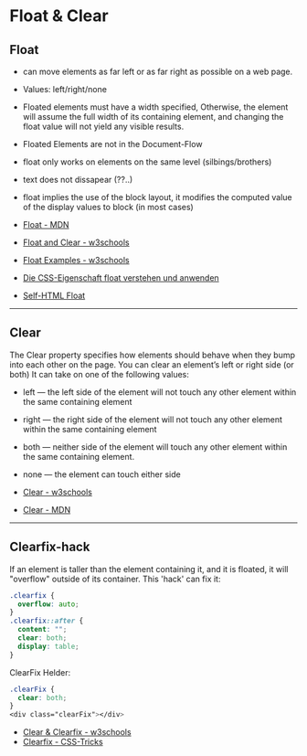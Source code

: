 # Float & Clear

## Float

- can move elements as far left or as far right as possible on a web page.
- Values: left/right/none
- Floated elements must have a width specified, Otherwise, the element will assume the full width of its containing element, and changing the float value will not yield any visible results.
- Floated Elements are not in the Document-Flow
- float only works on elements on the same level (silbings/brothers)
- text does not dissapear (??..)
- float implies the use of the block layout, it modifies the computed value of the display values to block (in most cases)

- [Float - MDN](https://developer.mozilla.org/en-US/docs/Web/CSS/float)
- [Float and Clear - w3schools](https://www.w3schools.com/css/css_float.asp)
- [Float Examples - w3schools](https://www.w3schools.com/css/css_float_examples.asp)
- [Die CSS-Eigenschaft float verstehen und anwenden](https://blog.kulturbanause.de/2012/10/die-css-eigenschaft-float-verstehen-und-anwenden/)
- [Self-HTML Float](https://wiki.selfhtml.org/wiki/CSS/Eigenschaften/Positionierung/float)

------

## Clear

The Clear property specifies how elements should behave when they bump into each other on the page. You can clear an element’s left or right side (or both) It can take on one of the following values:

- left — the left side of the element will not touch any other element within the same containing element
- right — the right side of the element will not touch any other element within the same containing element
- both — neither side of the element will touch any other element within the same containing element.
- none — the element can touch either side

- [Clear - w3schools](https://developer.mozilla.org/en-US/docs/Web/CSS/float)
- [Clear - MDN](https://developer.mozilla.org/en-US/docs/Web/CSS/clear)

------

## Clearfix-hack

If an element is taller than the element containing it, and it is floated, it will "overflow" outside of its container. This 'hack' can fix it:

```css
.clearfix {
  overflow: auto;
}
.clearfix::after {
  content: "";
  clear: both;
  display: table;
}  
```

ClearFix Helder:

```css
.clearFix {
  clear: both;
} 
<div class="clearFix"></div>
```

- [Clear & Clearfix - w3schools](https://www.w3schools.com/css/css_float_clear.asp)
- [Clearfix - CSS-Tricks](https://css-tricks.com/snippets/css/clear-fix/)

